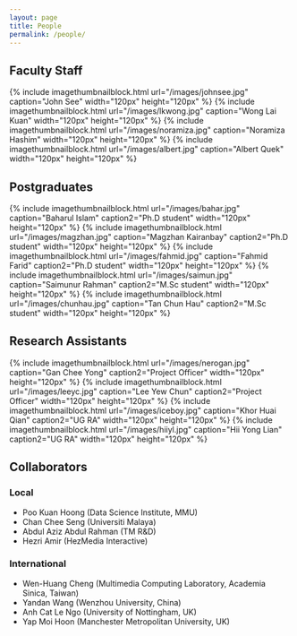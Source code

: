 ```yaml
---
layout: page
title: People
permalink: /people/
---
```


## Faculty Staff

{% include imagethumbnailblock.html url="/images/johnsee.jpg" caption="John See" width="120px" height="120px"  %}
{% include imagethumbnailblock.html url="/images/lkwong.jpg" caption="Wong Lai Kuan" width="120px" height="120px"  %}
{% include imagethumbnailblock.html url="/images/noramiza.jpg" caption="Noramiza Hashim" width="120px" height="120px"  %}
{% include imagethumbnailblock.html url="/images/albert.jpg" caption="Albert Quek" width="120px" height="120px"  %}

## Postgraduates
{% include imagethumbnailblock.html url="/images/bahar.jpg" caption="Baharul Islam" caption2="Ph.D student" width="120px" height="120px"  %}
{% include imagethumbnailblock.html url="/images/magzhan.jpg" caption="Magzhan Kairanbay" caption2="Ph.D student" width="120px" height="120px"  %}
{% include imagethumbnailblock.html url="/images/fahmid.jpg" caption="Fahmid Farid" caption2="Ph.D student" width="120px" height="120px"  %}
{% include imagethumbnailblock.html url="/images/saimun.jpg" caption="Saimunur Rahman" caption2="M.Sc student" width="120px" height="120px"  %}
{% include imagethumbnailblock.html url="/images/chunhau.jpg" caption="Tan Chun Hau" caption2="M.Sc student" width="120px" height="120px"  %}

## Research Assistants 
{% include imagethumbnailblock.html url="/images/nerogan.jpg" caption="Gan Chee Yong" caption2="Project Officer" width="120px" height="120px"  %}
{% include imagethumbnailblock.html url="/images/leeyc.jpg" caption="Lee Yew Chun" caption2="Project Officer" width="120px" height="120px"  %}
{% include imagethumbnailblock.html url="/images/iceboy.jpg" caption="Khor Huai Qian" caption2="UG RA" width="120px" height="120px"  %}
{% include imagethumbnailblock.html url="/images/hiiyl.jpg" caption="Hii Yong Lian" caption2="UG RA" width="120px" height="120px"  %}

## Collaborators

### Local
- Poo Kuan Hoong (Data Science Institute, MMU)
- Chan Chee Seng (Universiti Malaya)
- Abdul Aziz Abdul Rahman (TM R&D)
- Hezri Amir (HezMedia Interactive)

### International
- Wen-Huang Cheng (Multimedia Computing Laboratory, Academia Sinica, Taiwan)
- Yandan Wang (Wenzhou University, China)
- Anh Cat Le Ngo (University of Nottingham, UK)
- Yap Moi Hoon (Manchester Metropolitan University, UK)

